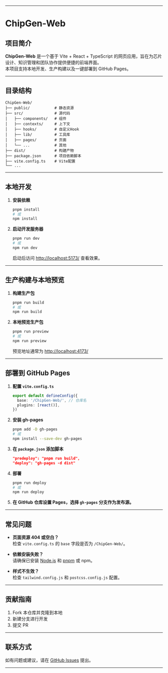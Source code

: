 

---

# ChipGen-Web

## 项目简介

**ChipGen-Web** 是一个基于 Vite + React + TypeScript 的网页应用，旨在为芯片设计、知识管理和团队协作提供便捷的前端界面。  
本项目支持本地开发、生产构建以及一键部署到 GitHub Pages。

---

## 目录结构

```
ChipGen-Web/
├── public/           # 静态资源
├── src/              # 源代码
│   ├── components/   # 组件
│   ├── contexts/     # 上下文
│   ├── hooks/        # 自定义Hook
│   ├── lib/          # 工具库
│   ├── pages/        # 页面
│   └── ...           # 其他
├── dist/             # 构建产物
├── package.json      # 项目依赖脚本
├── vite.config.ts    # Vite配置
└── ...
```

---

## 本地开发

1. **安装依赖**

   ```sh
   pnpm install
   # 或
   npm install
   ```

2. **启动开发服务器**

   ```sh
   pnpm run dev
   # 或
   npm run dev
   ```

   启动后访问 [http://localhost:5173/](http://localhost:5173/) 查看效果。

---

## 生产构建与本地预览

1. **构建生产包**

   ```sh
   pnpm run build
   # 或
   npm run build
   ```

2. **本地预览生产包**

   ```sh
   pnpm run preview
   # 或
   npm run preview
   ```

   预览地址通常为 [http://localhost:4173/](http://localhost:4173/)

---

## 部署到 GitHub Pages

1. **配置 `vite.config.ts`**

   ```ts
   export default defineConfig({
     base: '/ChipGen-Web/', // 仓库名
     plugins: [react()],
   })
   ```

2. **安装 gh-pages**

   ```sh
   pnpm add -D gh-pages
   # 或
   npm install --save-dev gh-pages
   ```

3. **在 `package.json` 添加脚本**

   ```json
   "predeploy": "pnpm run build",
   "deploy": "gh-pages -d dist"
   ```

4. **部署**

   ```sh
   pnpm run deploy
   # 或
   npm run deploy
   ```

5. **在 GitHub 仓库设置 Pages，选择 `gh-pages` 分支作为发布源。**

---

## 常见问题

- **页面资源 404 或空白？**  
  检查 `vite.config.ts` 的 `base` 字段是否为 `/ChipGen-Web/`。

- **依赖安装失败？**  
  请确保已安装 [Node.js](https://nodejs.org/) 和 [pnpm](https://pnpm.io/) 或 npm。

- **样式不生效？**  
  检查 `tailwind.config.js` 和 `postcss.config.js` 配置。

---

## 贡献指南

1. Fork 本仓库并克隆到本地
2. 新建分支进行开发
3. 提交 PR

---

## 联系方式

如有问题或建议，请在 [GitHub Issues](https://github.com/你的用户名/ChipGen-Web/issues) 提出。

---

